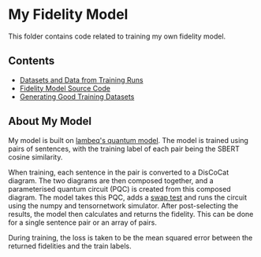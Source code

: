 # My Fidelity Model
This folder contains code related to training my own fidelity model.

## Contents
- [Datasets and Data from Training Runs](./data/)
- [Fidelity Model Source Code](./fidelity_model.py)
- [Generating Good Training Datasets](./train_data_generator.py)

## About My Model
My model is built on [lambeq's quantum model](https://github.com/CQCL/lambeq/blob/main/lambeq/training/quantum_model.py). The model is trained using pairs of sentences, with the training label of each pair being the SBERT cosine similarity. 

When training, each sentence in the pair is converted to a DisCoCat diagram. The two diagrams are then composed together, and a parameterised quantum circuit (PQC) is created from this composed diagram. The model takes this PQC, adds a [swap test](https://docs.classiq.io/latest/explore/algorithms/swap_test/swap_test/) and runs the circuit using the numpy and tensornetwork simulator. After post-selecting the results, the model then calculates and returns the fidelity. This can be done for a single sentence pair or an array of pairs.

During training, the loss is taken to be the mean squared error between the returned fidelities and the train labels.